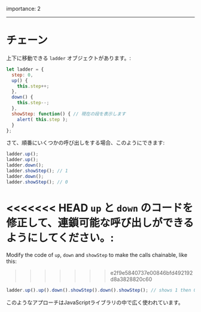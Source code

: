 importance: 2

---

# チェーン

上下に移動できる `ladder` オブジェクトがあります。:

```js
let ladder = {
  step: 0,
  up() {
    this.step++;
  },
  down() {
    this.step--;
  },
  showStep: function() { // 現在の段を表示します
    alert( this.step );
  }
};
```

さて、順番にいくつかの呼び出しをする場合、このようにできます:

```js
ladder.up();
ladder.up();
ladder.down();
ladder.showStep(); // 1
ladder.down();
ladder.showStep(); // 0
```

<<<<<<< HEAD
`up` と `down` のコードを修正して、連鎖可能な呼び出しができるようにしてください。:
=======
Modify the code of `up`, `down` and `showStep` to make the calls chainable, like this:
>>>>>>> e2f9e5840737e00846bfd492192d8a3828820c60

```js
ladder.up().up().down().showStep().down().showStep(); // shows 1 then 0
```

このようなアプローチはJavaScriptライブラリの中で広く使われています。
